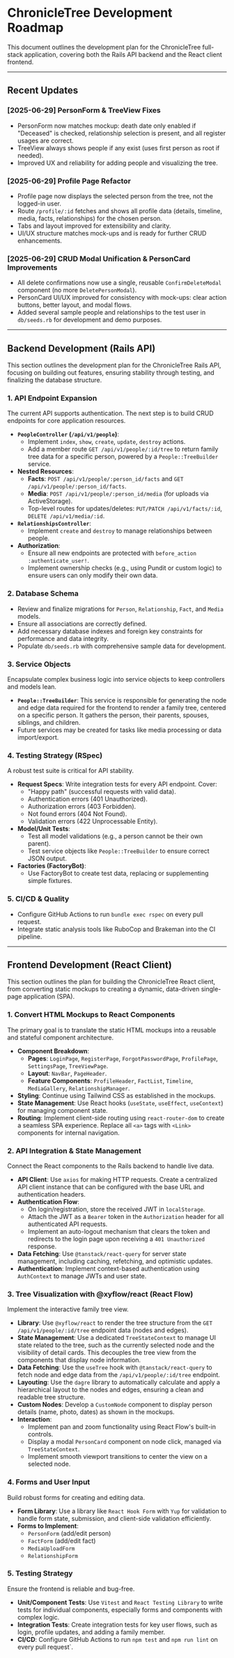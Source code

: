 # ChronicleTree Development Roadmap

This document outlines the development plan for the ChronicleTree full-stack application, covering both the Rails API backend and the React client frontend.

---

## Recent Updates

### [2025-06-29] PersonForm & TreeView Fixes
- PersonForm now matches mockup: death date only enabled if "Deceased" is checked, relationship selection is present, and all register usages are correct.
- TreeView always shows people if any exist (uses first person as root if needed).
- Improved UX and reliability for adding people and visualizing the tree.

### [2025-06-29] Profile Page Refactor
- Profile page now displays the selected person from the tree, not the logged-in user.
- Route `/profile/:id` fetches and shows all profile data (details, timeline, media, facts, relationships) for the chosen person.
- Tabs and layout improved for extensibility and clarity.
- UI/UX structure matches mock-ups and is ready for further CRUD enhancements.

### [2025-06-29] CRUD Modal Unification & PersonCard Improvements
- All delete confirmations now use a single, reusable `ConfirmDeleteModal` component (no more `DeletePersonModal`).
- PersonCard UI/UX improved for consistency with mock-ups: clear action buttons, better layout, and modal flows.
- Added several sample people and relationships to the test user in `db/seeds.rb` for development and demo purposes.

---

## Backend Development (Rails API)

This section outlines the development plan for the ChronicleTree Rails API, focusing on building out features, ensuring stability through testing, and finalizing the database structure.

### 1. API Endpoint Expansion

The current API supports authentication. The next step is to build CRUD endpoints for core application resources.

-   **`PeopleController` (`/api/v1/people`)**:
    -   Implement `index`, `show`, `create`, `update`, `destroy` actions.
    -   Add a member route `GET /api/v1/people/:id/tree` to return family tree data for a specific person, powered by a `People::TreeBuilder` service.
-   **Nested Resources**:
    -   **Facts**: `POST /api/v1/people/:person_id/facts` and `GET /api/v1/people/:person_id/facts`.
    -   **Media**: `POST /api/v1/people/:person_id/media` (for uploads via ActiveStorage).
    -   Top-level routes for updates/deletes: `PUT/PATCH /api/v1/facts/:id`, `DELETE /api/v1/media/:id`.
-   **`RelationshipsController`**:
    -   Implement `create` and `destroy` to manage relationships between people.
-   **Authorization**:
    -   Ensure all new endpoints are protected with `before_action :authenticate_user!`.
    -   Implement ownership checks (e.g., using Pundit or custom logic) to ensure users can only modify their own data.

### 2. Database Schema

-   Review and finalize migrations for `Person`, `Relationship`, `Fact`, and `Media` models.
-   Ensure all associations are correctly defined.
-   Add necessary database indexes and foreign key constraints for performance and data integrity.
-   Populate `db/seeds.rb` with comprehensive sample data for development.

### 3. Service Objects

Encapsulate complex business logic into service objects to keep controllers and models lean.

-   **`People::TreeBuilder`**: This service is responsible for generating the node and edge data required for the frontend to render a family tree, centered on a specific person. It gathers the person, their parents, spouses, siblings, and children.
-   Future services may be created for tasks like media processing or data import/export.

### 4. Testing Strategy (RSpec)

A robust test suite is critical for API stability.

-   **Request Specs**: Write integration tests for every API endpoint. Cover:
    -   "Happy path" (successful requests with valid data).
    -   Authentication errors (401 Unauthorized).
    -   Authorization errors (403 Forbidden).
    -   Not found errors (404 Not Found).
    -   Validation errors (422 Unprocessable Entity).
-   **Model/Unit Tests**:
    -   Test all model validations (e.g., a person cannot be their own parent).
    -   Test service objects like `People::TreeBuilder` to ensure correct JSON output.
-   **Factories (FactoryBot)**:
    -   Use FactoryBot to create test data, replacing or supplementing simple fixtures.

### 5. CI/CD & Quality

-   Configure GitHub Actions to run `bundle exec rspec` on every pull request.
-   Integrate static analysis tools like RuboCop and Brakeman into the CI pipeline.

---

## Frontend Development (React Client)

This section outlines the plan for building the ChronicleTree React client, from converting static mockups to creating a dynamic, data-driven single-page application (SPA).

### 1. Convert HTML Mockups to React Components

The primary goal is to translate the static HTML mockups into a reusable and stateful component architecture.

-   **Component Breakdown**:
    -   **Pages**: `LoginPage`, `RegisterPage`, `ForgotPasswordPage`, `ProfilePage`, `SettingsPage`, `TreeViewPage`.
    -   **Layout**: `NavBar`, `PageHeader`.
    -   **Feature Components**: `ProfileHeader`, `FactList`, `Timeline`, `MediaGallery`, `RelationshipManager`.
-   **Styling**: Continue using Tailwind CSS as established in the mockups.
-   **State Management**: Use React hooks (`useState`, `useEffect`, `useContext`) for managing component state.
-   **Routing**: Implement client-side routing using `react-router-dom` to create a seamless SPA experience. Replace all `<a>` tags with `<Link>` components for internal navigation.

### 2. API Integration & State Management

Connect the React components to the Rails backend to handle live data.

-   **API Client**: Use `axios` for making HTTP requests. Create a centralized API client instance that can be configured with the base URL and authentication headers.
-   **Authentication Flow**:
    -   On login/registration, store the received JWT in `localStorage`.
    -   Attach the JWT as a `Bearer` token in the `Authorization` header for all authenticated API requests.
    -   Implement an auto-logout mechanism that clears the token and redirects to the login page upon receiving a `401 Unauthorized` response.
-   **Data Fetching**: Use `@tanstack/react-query` for server state management, including caching, refetching, and optimistic updates.
-   **Authentication**: Implement context-based authentication using `AuthContext` to manage JWTs and user state.

### 3. Tree Visualization with @xyflow/react (React Flow)

Implement the interactive family tree view.

-   **Library**: Use `@xyflow/react` to render the tree structure from the `GET /api/v1/people/:id/tree` endpoint data (nodes and edges).
-   **State Management**: Use a dedicated `TreeStateContext` to manage UI state related to the tree, such as the currently selected node and the visibility of detail cards. This decouples the tree view from the components that display node information.
-   **Data Fetching**: Use the `useTree` hook with `@tanstack/react-query` to fetch node and edge data from the `/api/v1/people/:id/tree` endpoint.
-   **Layouting**: Use the `dagre` library to automatically calculate and apply a hierarchical layout to the nodes and edges, ensuring a clean and readable tree structure.
-   **Custom Nodes**: Develop a `CustomNode` component to display person details (name, photo, dates) as shown in the mockups.
-   **Interaction**:
    -   Implement pan and zoom functionality using React Flow's built-in controls.
    -   Display a modal `PersonCard` component on node click, managed via `TreeStateContext`.
    -   Implement smooth viewport transitions to center the view on a selected node.

### 4. Forms and User Input

Build robust forms for creating and editing data.

-   **Form Library**: Use a library like `React Hook Form` with `Yup` for validation to handle form state, submission, and client-side validation efficiently.
-   **Forms to Implement**:
    -   `PersonForm` (add/edit person)
    -   `FactForm` (add/edit fact)
    -   `MediaUploadForm`
    -   `RelationshipForm`

### 5. Testing Strategy

Ensure the frontend is reliable and bug-free.

-   **Unit/Component Tests**: Use `Vitest` and `React Testing Library` to write tests for individual components, especially forms and components with complex logic.
-   **Integration Tests**: Create integration tests for key user flows, such as login, profile updates, and adding a family member.
-   **CI/CD**: Configure GitHub Actions to run `npm test` and `npm run lint` on every pull request`.
